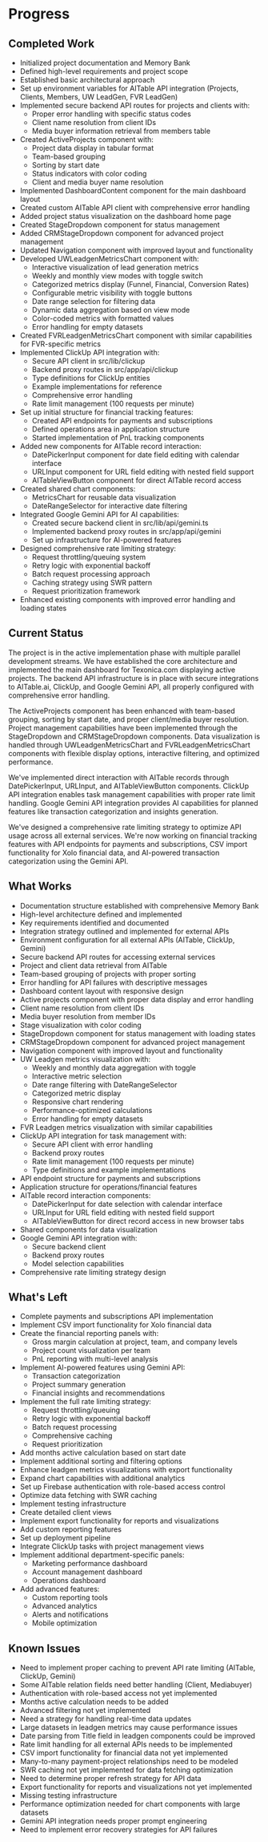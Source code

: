 # Progress

## Completed Work
- Initialized project documentation and Memory Bank
- Defined high-level requirements and project scope
- Established basic architectural approach
- Set up environment variables for AITable API integration (Projects, Clients, Members, UW LeadGen, FVR LeadGen)
- Implemented secure backend API routes for projects and clients with:
  - Proper error handling with specific status codes
  - Client name resolution from client IDs
  - Media buyer information retrieval from members table
- Created ActiveProjects component with:
  - Project data display in tabular format
  - Team-based grouping
  - Sorting by start date
  - Status indicators with color coding
  - Client and media buyer name resolution
- Implemented DashboardContent component for the main dashboard layout
- Created custom AITable API client with comprehensive error handling
- Added project status visualization on the dashboard home page
- Created StageDropdown component for status management
- Added CRMStageDropdown component for advanced project management
- Updated Navigation component with improved layout and functionality
- Developed UWLeadgenMetricsChart component with:
  - Interactive visualization of lead generation metrics
  - Weekly and monthly view modes with toggle switch
  - Categorized metrics display (Funnel, Financial, Conversion Rates)
  - Configurable metric visibility with toggle buttons
  - Date range selection for filtering data
  - Dynamic data aggregation based on view mode
  - Color-coded metrics with formatted values
  - Error handling for empty datasets
- Created FVRLeadgenMetricsChart component with similar capabilities for FVR-specific metrics
- Implemented ClickUp API integration with:
  - Secure API client in src/lib/clickup
  - Backend proxy routes in src/app/api/clickup
  - Type definitions for ClickUp entities
  - Example implementations for reference
  - Comprehensive error handling
  - Rate limit management (100 requests per minute)
- Set up initial structure for financial tracking features:
  - Created API endpoints for payments and subscriptions
  - Defined operations area in application structure
  - Started implementation of PnL tracking components
- Added new components for AITable record interaction:
  - DatePickerInput component for date field editing with calendar interface
  - URLInput component for URL field editing with nested field support
  - AITableViewButton component for direct AITable record access
- Created shared chart components:
  - MetricsChart for reusable data visualization
  - DateRangeSelector for interactive date filtering
- Integrated Google Gemini API for AI capabilities:
  - Created secure backend client in src/lib/api/gemini.ts
  - Implemented backend proxy routes in src/app/api/gemini
  - Set up infrastructure for AI-powered features
- Designed comprehensive rate limiting strategy:
  - Request throttling/queuing system
  - Retry logic with exponential backoff
  - Batch request processing approach
  - Caching strategy using SWR pattern
  - Request prioritization framework
- Enhanced existing components with improved error handling and loading states

## Current Status
The project is in the active implementation phase with multiple parallel development streams. We have established the core architecture and implemented the main dashboard for Texonica.com displaying active projects. The backend API infrastructure is in place with secure integrations to AITable.ai, ClickUp, and Google Gemini API, all properly configured with comprehensive error handling.

The ActiveProjects component has been enhanced with team-based grouping, sorting by start date, and proper client/media buyer resolution. Project management capabilities have been implemented through the StageDropdown and CRMStageDropdown components. Data visualization is handled through UWLeadgenMetricsChart and FVRLeadgenMetricsChart components with flexible display options, interactive filtering, and optimized performance.

We've implemented direct interaction with AITable records through DatePickerInput, URLInput, and AITableViewButton components. ClickUp API integration enables task management capabilities with proper rate limit handling. Google Gemini API integration provides AI capabilities for planned features like transaction categorization and insights generation.

We've designed a comprehensive rate limiting strategy to optimize API usage across all external services. We're now working on financial tracking features with API endpoints for payments and subscriptions, CSV import functionality for Xolo financial data, and AI-powered transaction categorization using the Gemini API.

## What Works
- Documentation structure established with comprehensive Memory Bank
- High-level architecture defined and implemented
- Key requirements identified and documented
- Integration strategy outlined and implemented for external APIs
- Environment configuration for all external APIs (AITable, ClickUp, Gemini)
- Secure backend API routes for accessing external services
- Project and client data retrieval from AITable
- Team-based grouping of projects with proper sorting
- Error handling for API failures with descriptive messages
- Dashboard content layout with responsive design
- Active projects component with proper data display and error handling
- Client name resolution from client IDs
- Media buyer resolution from member IDs
- Stage visualization with color coding
- StageDropdown component for status management with loading states
- CRMStageDropdown component for advanced project management
- Navigation component with improved layout and functionality
- UW Leadgen metrics visualization with:
  - Weekly and monthly data aggregation with toggle
  - Interactive metric selection
  - Date range filtering with DateRangeSelector
  - Categorized metric display
  - Responsive chart rendering
  - Performance-optimized calculations
  - Error handling for empty datasets
- FVR Leadgen metrics visualization with similar capabilities
- ClickUp API integration for task management with:
  - Secure API client with error handling
  - Backend proxy routes
  - Rate limit management (100 requests per minute)
  - Type definitions and example implementations
- API endpoint structure for payments and subscriptions
- Application structure for operations/financial features
- AITable record interaction components:
  - DatePickerInput for date selection with calendar interface
  - URLInput for URL field editing with nested field support
  - AITableViewButton for direct record access in new browser tabs
- Shared components for data visualization
- Google Gemini API integration with:
  - Secure backend client
  - Backend proxy routes
  - Model selection capabilities
- Comprehensive rate limiting strategy design

## What's Left
- Complete payments and subscriptions API implementation
- Implement CSV import functionality for Xolo financial data
- Create the financial reporting panels with:
  - Gross margin calculation at project, team, and company levels
  - Project count visualization per team
  - PnL reporting with multi-level analysis
- Implement AI-powered features using Gemini API:
  - Transaction categorization
  - Project summary generation
  - Financial insights and recommendations
- Implement the full rate limiting strategy:
  - Request throttling/queuing
  - Retry logic with exponential backoff
  - Batch request processing
  - Comprehensive caching
  - Request prioritization
- Add months active calculation based on start date
- Implement additional sorting and filtering options
- Enhance leadgen metrics visualizations with export functionality
- Expand chart capabilities with additional analytics
- Set up Firebase authentication with role-based access control
- Optimize data fetching with SWR caching
- Implement testing infrastructure
- Create detailed client views
- Implement export functionality for reports and visualizations
- Add custom reporting features
- Set up deployment pipeline
- Integrate ClickUp tasks with project management views
- Implement additional department-specific panels:
  - Marketing performance dashboard
  - Account management dashboard
  - Operations dashboard
- Add advanced features:
  - Custom reporting tools
  - Advanced analytics
  - Alerts and notifications
  - Mobile optimization

## Known Issues
- Need to implement proper caching to prevent API rate limiting (AITable, ClickUp, Gemini)
- Some AITable relation fields need better handling (Client, Mediabuyer)
- Authentication with role-based access not yet implemented
- Months active calculation needs to be added
- Advanced filtering not yet implemented
- Need a strategy for handling real-time data updates
- Large datasets in leadgen metrics may cause performance issues
- Date parsing from Title field in leadgen components could be improved
- Rate limit handling for all external APIs needs to be implemented
- CSV import functionality for financial data not yet implemented
- Many-to-many payment-project relationships need to be modeled
- SWR caching not yet implemented for data fetching optimization
- Need to determine proper refresh strategy for API data
- Export functionality for reports and visualizations not yet implemented
- Missing testing infrastructure
- Performance optimization needed for chart components with large datasets
- Gemini API integration needs proper prompt engineering
- Need to implement error recovery strategies for API failures 